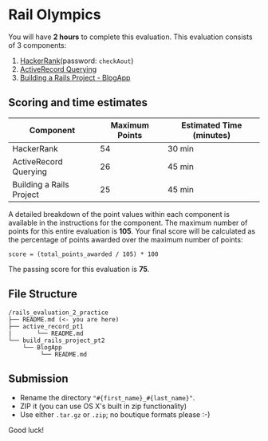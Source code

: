 # Rail Olympics

You will have **2 hours** to complete this evaluation. This evaluation consists
of 3 components:

1. [HackerRank](http://hr.gs/4befbb4c-9b6c-4656-96a9-9496b6948448)(password:
   `checkAout`)
2. [ActiveRecord Querying](./active_record_pt1/README.md)
3. [Building a Rails Project - BlogApp](./build_rails_project_pt2/BlogApp/README.md)

## Scoring and time estimates

| Component                | Maximum Points | Estimated Time (minutes) |
| ------------------------ | -------------- | ------------------------ |
| HackerRank               | 54             | 30 min                   |
| ActiveRecord Querying    | 26             | 45 min                   |
| Building a Rails Project | 25             | 45 min                   |

A detailed breakdown of the point values within each component is available in
the instructions for the component. The maximum number of points for this entire
evaluation is **105**. Your final score will be calculated as the percentage of
points awarded over the maximum number of points:

`score = (total_points_awarded / 105) * 100`

The passing score for this evaluation is **75**.

## File Structure

```plaintext
/rails_evaluation_2_practice
├── README.md (<- you are here)
├── active_record_pt1
|       └── README.md
└── build_rails_project_pt2
    └── BlogApp
         └── README.md
```

## Submission

- Rename the directory `"#{first_name}_#{last_name}"`.
- ZIP it (you can use OS X's built in zip functionality)
- Use either `.tar.gz` or `.zip`; no boutique formats please :-)

Good luck!
